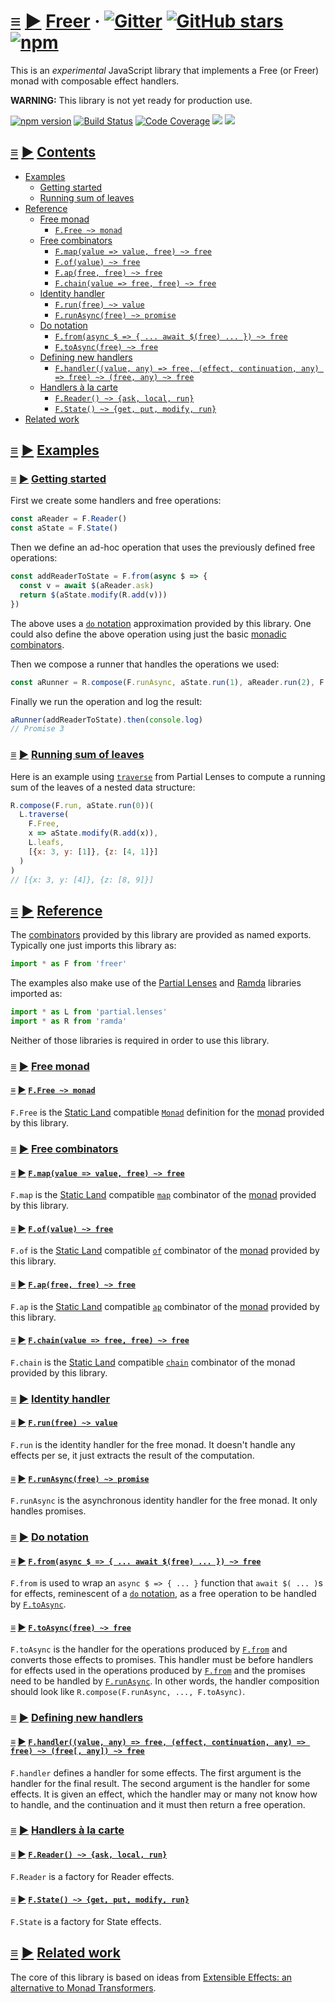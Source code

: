 # <a id="freer"></a> [≡](#contents) [▶](https://calmm-js.github.io/freer/index.html#) [Freer](#freer) &middot; [![Gitter](https://img.shields.io/gitter/room/calmm-js/chat.js.svg)](https://gitter.im/calmm-js/chat) [![GitHub stars](https://img.shields.io/github/stars/calmm-js/freer.svg?style=social)](https://github.com/calmm-js/freer) [![npm](https://img.shields.io/npm/dm/freer.svg)](https://www.npmjs.com/package/freer)

This is an *experimental* JavaScript library that implements a Free (or Freer)
monad with composable effect handlers.

**WARNING:** This library is not yet ready for production use.

[![npm version](https://badge.fury.io/js/freer.svg)](http://badge.fury.io/js/freer)
[![Build Status](https://travis-ci.org/calmm-js/freer.svg?branch=master)](https://travis-ci.org/calmm-js/freer)
[![Code Coverage](https://img.shields.io/codecov/c/github/calmm-js/freer/master.svg)](https://codecov.io/github/calmm-js/freer?branch=master)
[![](https://david-dm.org/calmm-js/freer.svg)](https://david-dm.org/calmm-js/freer)
[![](https://david-dm.org/calmm-js/freer/dev-status.svg)](https://david-dm.org/calmm-js/freer?type=dev)

## <a id="contents"></a> [≡](#contents) [▶](https://calmm-js.github.io/freer/index.html#contents) [Contents](#contents)

* [Examples](#examples)
  * [Getting started](#getting-started)
  * [Running sum of leaves](#running-sum-of-leaves)
* [Reference](#reference)
  * [Free monad](#free-monad)
    * [`F.Free ~> monad`](#F-Free)
  * [Free combinators](#free-combinators)
    * [`F.map(value => value, free) ~> free`](#F-map)
    * [`F.of(value) ~> free`](#F-of)
    * [`F.ap(free, free) ~> free`](#F-ap)
    * [`F.chain(value => free, free) ~> free`](#F-chain)
  * [Identity handler](#identity-handler)
    * [`F.run(free) ~> value`](#F-run)
    * [`F.runAsync(free) ~> promise`](#F-runAsync)
  * [Do notation](#do-notation)
    * [`F.from(async $ => { ... await $(free) ... }) ~> free`](#F-from)
    * [`F.toAsync(free) ~> free`](#F-toAsync)
  * [Defining new handlers](#defining-new-handlers)
    * [`F.handler((value, any) => free, (effect, continuation, any) => free) ~> (free, any) ~> free`](#F-handler)
  * [Handlers à la carte](#handlers-a-la-carte)
    * [`F.Reader() ~> {ask, local, run}`](#F-Reader)
    * [`F.State() ~> {get, put, modify, run}`](#F-State)
* [Related work](#related-work)

## <a id="examples"></a> [≡](#contents) [▶](https://calmm-js.github.io/freer/index.html#examples) [Examples](#examples)

### <a id="getting-started"></a> [≡](#contents) [▶](https://calmm-js.github.io/freer/index.html#getting-started) [Getting started](#getting-started)

First we create some handlers and free operations:

```js
const aReader = F.Reader()
const aState = F.State()
```

Then we define an ad-hoc operation that uses the previously defined free
operations:

```js
const addReaderToState = F.from(async $ => {
  const v = await $(aReader.ask)
  return $(aState.modify(R.add(v)))
})
```

The above uses a [`do` notation](#do-notation) approximation provided by this
library.  One could also define the above operation using just the basic
[monadic combinators](#free-combinators).

Then we compose a runner that handles the operations we used:

```js
const aRunner = R.compose(F.runAsync, aState.run(1), aReader.run(2), F.toAsync)
```

Finally we run the operation and log the result:

```js
aRunner(addReaderToState).then(console.log)
// Promise 3
```

### <a id="running-sum-of-leaves"></a> [≡](#contents) [▶](https://calmm-js.github.io/freer/index.html#running-sum-of-leaves) [Running sum of leaves](#running-sum-of-leaves)

Here is an example using
[`traverse`](https://github.com/calmm-js/partial.lenses/#L-traverse) from
Partial Lenses to compute a running sum of the leaves of a nested data
structure:

```js
R.compose(F.run, aState.run(0))(
  L.traverse(
    F.Free,
    x => aState.modify(R.add(x)),
    L.leafs,
    [{x: 3, y: [1]}, {z: [4, 1]}]
  )
)
// [{x: 3, y: [4]}, {z: [8, 9]}]
```

## <a id="reference"></a> [≡](#contents) [▶](https://calmm-js.github.io/freer/index.html#reference) [Reference](#reference)

The [combinators](https://wiki.haskell.org/Combinator) provided by this library
are provided as named exports.  Typically one just imports this library as:

```jsx
import * as F from 'freer'
```

The examples also make use of the [Partial
Lenses](https://github.com/calmm-js/partial.lenses/) and
[Ramda](https://github.com/calmm-js/partial.lenses/) libraries imported as:

```jsx
import * as L from 'partial.lenses'
import * as R from 'ramda'
```

Neither of those libraries is required in order to use this library.

### <a id="free-monad"></a> [≡](#contents) [▶](https://calmm-js.github.io/freer/index.html#free-monad) [Free monad](#free-monad)

#### <a id="F-Free"></a> [≡](#contents) [▶](https://calmm-js.github.io/freer/index.html#F-Free) [`F.Free ~> monad`](#F-Free)

`F.Free` is the [Static
Land](https://github.com/rpominov/static-land/blob/master/docs/spec.md)
compatible
[`Monad`](https://github.com/rpominov/static-land/blob/master/docs/spec.md#monad)
definition for the
[monad](https://github.com/rpominov/static-land/blob/master/docs/spec.md#monad)
provided by this library.

### <a id="free-combinators"></a> [≡](#contents) [▶](https://calmm-js.github.io/freer/index.html#free-combinators) [Free combinators](#free-combinators)

#### <a id="F-map"></a> [≡](#contents) [▶](https://calmm-js.github.io/freer/index.html#F-map) [`F.map(value => value, free) ~> free`](#F-map)

`F.map` is the [Static
Land](https://github.com/rpominov/static-land/blob/master/docs/spec.md)
compatible
[`map`](https://github.com/rpominov/static-land/blob/master/docs/spec.md#functor)
combinator of the
[monad](https://github.com/rpominov/static-land/blob/master/docs/spec.md#monad)
provided by this library.

#### <a id="F-of"></a> [≡](#contents) [▶](https://calmm-js.github.io/freer/index.html#F-of) [`F.of(value) ~> free`](#F-of)

`F.of` is the [Static
Land](https://github.com/rpominov/static-land/blob/master/docs/spec.md)
compatible
[`of`](https://github.com/rpominov/static-land/blob/master/docs/spec.md#applicative)
combinator of the
[monad](https://github.com/rpominov/static-land/blob/master/docs/spec.md#monad)
provided by this library.

#### <a id="F-ap"></a> [≡](#contents) [▶](https://calmm-js.github.io/freer/index.html#F-ap) [`F.ap(free, free) ~> free`](#F-ap)

`F.ap` is the [Static
Land](https://github.com/rpominov/static-land/blob/master/docs/spec.md)
compatible
[`ap`](https://github.com/rpominov/static-land/blob/master/docs/spec.md#apply)
combinator of the
[monad](https://github.com/rpominov/static-land/blob/master/docs/spec.md#monad)
provided by this library.

#### <a id="F-chain"></a> [≡](#contents) [▶](https://calmm-js.github.io/freer/index.html#F-chain) [`F.chain(value => free, free) ~> free`](#F-chain)

`F.chain` is the [Static
Land](https://github.com/rpominov/static-land/blob/master/docs/spec.md)
compatible
[`chain`](https://github.com/rpominov/static-land/blob/master/docs/spec.md#chain)
combinator of the monad provided by this library.

### <a id="identity-handler"></a> [≡](#contents) [▶](https://calmm-js.github.io/freer/index.html#identity-handler) [Identity handler](#identity-handler)

#### <a id="F-run"></a> [≡](#contents) [▶](https://calmm-js.github.io/freer/index.html#F-run) [`F.run(free) ~> value`](#F-run)

`F.run` is the identity handler for the free monad.  It doesn't handle any
effects per se, it just extracts the result of the computation.

#### <a id="F-runAsync"></a> [≡](#contents) [▶](https://calmm-js.github.io/freer/index.html#F-runAsync) [`F.runAsync(free) ~> promise`](#F-runAsync)

`F.runAsync` is the asynchronous identity handler for the free monad.  It only
handles promises.

### <a id="do-notation"></a> [≡](#contents) [▶](https://calmm-js.github.io/freer/index.html#do-notation) [Do notation](#do-notation)

#### <a id="F-from"></a> [≡](#contents) [▶](https://calmm-js.github.io/freer/index.html#F-from) [`F.from(async $ => { ... await $(free) ... }) ~> free`](#F-from)

`F.from` is used to wrap an `async $ => { ... }` function that `await $( ... )`s
for effects, reminescent of a [`do`
notation](https://en.wikibooks.org/wiki/Haskell/do_notation), as a free
operation to be handled by [`F.toAsync`](#F-toAsync).

#### <a id="F-toAsync"></a> [≡](#contents) [▶](https://calmm-js.github.io/freer/index.html#F-toAsync) [`F.toAsync(free) ~> free`](#F-toAsync)

`F.toAsync` is the handler for the operations produced by [`F.from`](#F-from)
and converts those effects to promises.  This handler must be before handlers
for effects used in the operations produced by [`F.from`](#F-from) and the
promises need to be handled by [`F.runAsync`](#F-runAsync).  In other words, the
handler composition should look like `R.compose(F.runAsync, ..., F.toAsync)`.

### <a id="defining-new-handlers"></a> [≡](#contents) [▶](https://calmm-js.github.io/freer/index.html#defining-new-handlers) [Defining new handlers](#defining-new-handlers)

#### <a id="F-handler"></a> [≡](#contents) [▶](https://calmm-js.github.io/freer/index.html#F-handler) [`F.handler((value, any) => free, (effect, continuation, any) => free) ~> (free[, any]) ~> free`](#F-handler)

`F.handler` defines a handler for some effects.  The first argument is the
handler for the final result.  The second argument is the handler for some
effects.  It is given an effect, which the handler may or many not know how to
handle, and the continuation and it must then return a free operation.

### <a id="handlers-a-la-carte"></a> [≡](#contents) [▶](https://calmm-js.github.io/freer/index.html#handlers-a-la-carte) [Handlers à la carte](#handlers-a-la-carte)

#### <a id="F-Reader"></a> [≡](#contents) [▶](https://calmm-js.github.io/freer/index.html#F-Reader) [`F.Reader() ~> {ask, local, run}`](#F-Reader)

`F.Reader` is a factory for Reader effects.

#### <a id="F-State"></a> [≡](#contents) [▶](https://calmm-js.github.io/freer/index.html#F-State) [`F.State() ~> {get, put, modify, run}`](#F-State)

`F.State` is a factory for State effects.

## <a id="related-work"></a> [≡](#contents) [▶](https://calmm-js.github.io/freer/index.html#reference) [Related work](#related-work)

The core of this library is based on ideas from [Extensible Effects: an
alternative to Monad Transformers](http://okmij.org/ftp/Haskell/extensible/).
